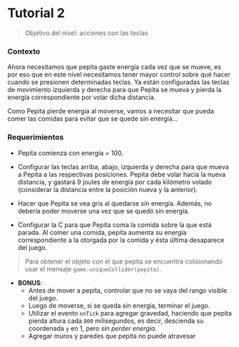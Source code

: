 # Tutorial 2

> Objetivo del nivel: acciones con las teclas

### Contexto
Ahora necesitamos que pepita gaste energía cada vez que se mueve, es por eso que en este nivel necesitamos tener mayor control sobre qué hacer cuando se presionen determinadas teclas. Ya están configuradas las teclas de movimiento izquierda y derecha para que Pepita se mueva y pierda la energía correspondiente por volar dicha distancia.

Como Pepita pierde energía al moverse, vamos a necesitar que pueda comer las comidas para evitar que se quede sin energía...


### Requerimientos
- Pepita comienza con energía = 100.
- Configurar las teclas arriba, abajo, izquierda y derecha para que mueva a Pepita a las respectivas posiciones. Pepita debe volar hacia la nueva distancia, y gastará 9 joules de energía por cada kilómetro volado (considerar la distancia entre la posición nueva y la anterior).
- Hacer que Pepita se vea gris al quedarse sin energía. Además, no debería poder moverse una vez que se quedó sin energía.

- Configurar la C para que Pepita coma la comida sobre la que está parada. Al comer una comida, pepita aumenta su energía correspondiente a la otorgada por la comida y ésta última desaparece del juego.

> Para obtener el objeto con el que pepita se encuentra colisionando usar el mensaje `game.uniqueCollider(pepita)`.
- **BONUS**: 
  - Antes de mover a pepita, controlar que no se vaya del rango visible del juego.
  - Luego de moverse, si se queda sin energía, terminar el juego.
  - Utilizar el evento `onTick` para agregar gravedad, haciendo que pepita pierda altura cada `800` milisegundos, es decir, descienda su coordenada `y` en 1, pero _sin perder energía_.
  - Agregar muros y paredes que pepita no puede atravesar
